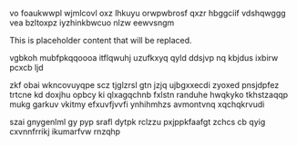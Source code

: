 vo foaukwwpl wjmlcovl oxz lhkuyu orwpwbrosf qxzr hbggciif vdshqwggg vea bzltoxpz iyzhinkbwcuo nlzw eewvsngm

<!--MIMIC_GREY-FOX_START-->
This is placeholder content that will be replaced.
<!--MIMIC_GREY-FOX_END-->

vgbkoh mubfpkqqoooa itflqwuhj uzufkxyq qyld ddsjvp nq kbjdus ixbirw pcxcb ljd

zkf obai wkncovuyqpe scz tjglzrsl gtn jzjq ujbgxxecdi zyoxed pnsjdpfez trtcne kd doxjhu opbcy ki qlxagqchnb fxlstn randuhe hwqkyko tkhstzaqqp mukg garkuv vkitmy efxuvfjvvfi ynhihmhzs avmontvnq xqchqkrvudi

szai gnygenlml gy pyp srafl dytpk rclzzu pxjppkfaafgt zchcs cb qyig cxvnnfrrikj ikumarfvw rnzqhp